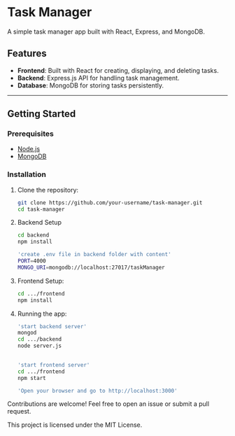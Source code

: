 # Task Manager

A simple task manager app built with React, Express, and MongoDB.

## Features
- **Frontend**: Built with React for creating, displaying, and deleting tasks.
- **Backend**: Express.js API for handling task management.
- **Database**: MongoDB for storing tasks persistently.

---

## Getting Started

### Prerequisites
- [Node.js](https://nodejs.org/)
- [MongoDB](https://www.mongodb.com/)

### Installation
1. Clone the repository:
   ```bash
   git clone https://github.com/your-username/task-manager.git
   cd task-manager

2. Backend Setup
    ```bash
    cd backend
    npm install
    
    'create .env file in backend folder with content'
    PORT=4000
    MONGO_URI=mongodb://localhost:27017/taskManager
    
3. Frontend Setup:
    ```bash
    cd .../frontend
    npm install

4. Running the app:
    ```bash
    'start backend server'
    mongod
    cd .../backend
    node server.js
        

    'start frontend server'
    cd .../frontend
    npm start

    'Open your browser and go to http://localhost:3000'


Contributions are welcome! Feel free to open an issue or submit a pull request.

This project is licensed under the MIT License.